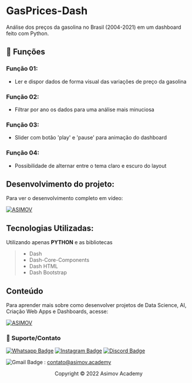 # GasPrices-Dash
Análise dos preços da gasolina no Brasil (2004-2021) em um dashboard feito com Python.

## 🔧 Funções

### Função 01:
- Ler e dispor dados de forma visual das variações de preço da gasolina

### Função 02:
- Filtrar por ano os dados para uma análise mais minuciosa

### Função 03:
- Slider com botão 'play' e 'pause' para animação do dashboard

### Função 04:
- Possibilidade de alternar entre o tema claro e escuro do layout

## Desenvolvimento do projeto:
Para ver o desenvolvimento completo em vídeo:

[![ASIMOV](https://img.shields.io/badge/ASIMOV-Projeto%20Completo-lightgrey)](https://asimov.academy/)

## Tecnologias Utilizadas:

Utilizando apenas **PYTHON** e as bibliotecas
> - Dash
> - Dash-Core-Components
> - Dash HTML
> - Dash Bootstrap
## Conteúdo
Para aprender mais sobre como desenvolver projetos de Data Science, AI, Criação Web Apps e Dashboards, acesse:

[![ASIMOV](https://img.shields.io/badge/ASIMOV-Saiba%20Mais-lightgrey)](https://asimov.academy/#)

### 🤝 Suporte/Contato


[![Whatsapp Badge](https://img.shields.io/badge/WhatsApp-25D366?style=for-the-badge&logo=whatsapp&logoColor=white)](https://wa.me/5551981830833)
[![Instagram Badge](https://img.shields.io/badge/Instagram-E4405F?style=for-the-badge&logo=instagram&logoColor=white)](https://www.instagram.com/asimov.academy/)
[![Discord Badge](https://img.shields.io/badge/Discord-7289DA?style=for-the-badge&logo=discord&logoColor=white)](https://discord.gg/W2Nc7bxvk7)

![Gmail Badge](https://img.shields.io/badge/Gmail-D14836?style=for-the-badge&logo=gmail&logoColor=white) : contato@asimov.academy




<p align="center">Copyright © 2022 Asimov Academy</p>
